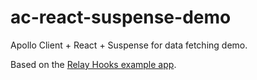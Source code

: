 # ac-react-suspense-demo

Apollo Client + React + Suspense for data fetching demo.

Based on the [Relay Hooks example app](https://github.com/relayjs/relay-examples/tree/master/issue-tracker).